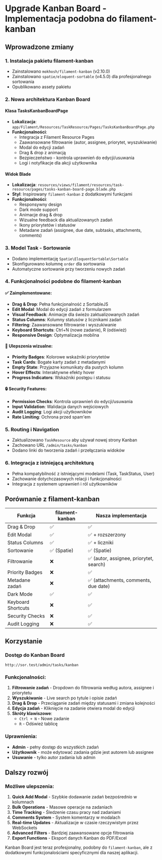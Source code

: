 # Upgrade Kanban Board - Implementacja podobna do filament-kanban

## Wprowadzone zmiany

### 1. Instalacja pakietu filament-kanban
- Zainstalowano `mokhosh/filament-kanban` (v2.10.0)
- Zainstalowano `spatie/eloquent-sortable` (v4.5.0) dla profesjonalnego sortowania
- Opublikowano assety pakietu

### 2. Nowa architektura Kanban Board

#### Klasa TasksKanbanBoardPage
- **Lokalizacja**: `app/Filament/Resources/TaskResource/Pages/TasksKanbanBoardPage.php`
- **Funkcjonalności**:
  - Integracja z Filament Resource Pages
  - Zaawansowane filtrowanie (autor, assignee, priorytet, wyszukiwanie)
  - Modal do edycji zadań
  - Drag & drop z animacją
  - Bezpieczeństwo - kontrola uprawnień do edycji/usuwania
  - Logi i notyfikacje dla akcji użytkownika

#### Widok Blade
- **Lokalizacja**: `resources/views/filament/resources/task-resource/pages/tasks-kanban-board-page.blade.php`
- **Styl**: Inspirowany `filament-kanban` z dodatkowymi funkcjami
- **Funkcjonalności**:
  - Responsywny design
  - Dark mode support
  - Animacje drag & drop
  - Wizualne feedback dla aktualizowanych zadań
  - Ikony priorytetów i statusów
  - Metadane zadań (assignee, due date, subtasks, attachments, comments)

### 3. Model Task - Sortowanie
- Dodano implementację `Spatie\EloquentSortable\Sortable`
- Skonfigurowano kolumnę `order` dla sortowania
- Automatyczne sortowanie przy tworzeniu nowych zadań

### 4. Funkcjonalności podobne do filament-kanban

#### ✅ Zaimplementowane:
- **Drag & Drop**: Pełna funkcjonalność z SortableJS
- **Edit Modal**: Modal do edycji zadań z formularzem
- **Visual Feedback**: Animacje dla świeżo zaktualizowanych zadań
- **Status Columns**: Kolumny statusów z licznikami zadań
- **Filtering**: Zaawansowane filtrowanie i wyszukiwanie
- **Keyboard Shortcuts**: Ctrl+N (nowe zadanie), R (odśwież)
- **Responsive Design**: Optymalizacja mobilna

#### 🎨 Ulepszenia wizualne:
- **Priority Badges**: Kolorowe wskaźniki priorytetów
- **Task Cards**: Bogate karty zadań z metadanymi
- **Empty State**: Przyjazne komunikaty dla pustych kolumn
- **Hover Effects**: Interaktywne efekty hover
- **Progress Indicators**: Wskaźniki postępu i statusu

#### 🔒 Security Features:
- **Permission Checks**: Kontrola uprawnień do edycji/usuwania
- **Input Validation**: Walidacja danych wejściowych
- **Audit Logging**: Logi akcji użytkowników
- **Rate Limiting**: Ochrona przed spam'em

### 5. Routing i Navigation
- Zaktualizowano `TaskResource` aby używał nowej strony Kanban
- Zachowano URL `/admin/tasks/kanban`
- Dodano linki do tworzenia zadań i przełączania widoków

### 6. Integracja z istniejącą architekturą
- Pełna kompatybilność z istniejącymi modelami (Task, TaskStatus, User)
- Zachowanie dotychczasowych relacji i funkcjonalności
- Integracja z systemem uprawnień i ról użytkowników

## Porównanie z filament-kanban

| Funkcja | filament-kanban | Nasza implementacja |
|---------|----------------|-------------------|
| Drag & Drop | ✅ | ✅ |
| Edit Modal | ✅ | ✅ + rozszerzony |
| Status Columns | ✅ | ✅ + liczniki |
| Sortowanie | ✅ (Spatie) | ✅ (Spatie) |
| Filtrowanie | ❌ | ✅ (autor, assignee, priorytet, search) |
| Priority Badges | ❌ | ✅ |
| Metadane zadań | ❌ | ✅ (attachments, comments, due date) |
| Dark Mode | ✅ | ✅ |
| Keyboard Shortcuts | ❌ | ✅ |
| Security Checks | ❌ | ✅ |
| Audit Logging | ❌ | ✅ |

## Korzystanie

### Dostęp do Kanban Board
```
http://sor.test/admin/tasks/kanban
```

### Funkcjonalności:
1. **Filtrowanie zadań** - Dropdown do filtrowania według autora, assignee i priorytetu
2. **Wyszukiwanie** - Live search po tytule i opisie zadań
3. **Drag & Drop** - Przeciąganie zadań między statusami i zmiana kolejności
4. **Edycja zadań** - Kliknięcie na zadanie otwiera modal do edycji
5. **Skróty klawiszowe**:
   - `Ctrl + N` - Nowe zadanie
   - `R` - Odśwież tablicę

### Uprawnienia:
- **Admin** - pełny dostęp do wszystkich zadań
- **Użytkownik** - może edytować zadania gdzie jest autorem lub assignee
- **Usuwanie** - tylko autor zadania lub admin

## Dalszy rozwój

### Możliwe ulepszenia:
1. **Quick Add Modal** - Szybkie dodawanie zadań bezpośrednio w kolumnach
2. **Bulk Operations** - Masowe operacje na zadaniach
3. **Time Tracking** - Śledzenie czasu pracy nad zadaniami
4. **Comments System** - System komentarzy w modalach
5. **Real-time Updates** - Aktualizacje w czasie rzeczywistym przez WebSockets
6. **Advanced Filters** - Bardziej zaawansowane opcje filtrowania
7. **Export Functions** - Eksport danych Kanban do PDF/Excel

Kanban Board jest teraz profesjonalny, podobny do `filament-kanban`, ale z dodatkowymi funkcjonalościami specyficznymi dla naszej aplikacji.
